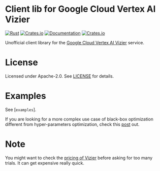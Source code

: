 # Client lib for Google Cloud Vertex AI Vizier

[![Rust](https://github.com/ssoudan/gcp-vertex-ai-vizier/actions/workflows/rust.yml/badge.svg)](https://github.com/ssoudan/gcp-vertex-ai-vizier/actions/workflows/rust.yml)
[![Crates.io](https://img.shields.io/crates/v/gcp-vertex-ai-vizier)](https://crates.io/crates/gcp-vertex-ai-vizier)
[![Documentation](https://docs.rs/gcp-vertex-ai-vizier/badge.svg)](https://docs.rs/gcp-vertex-ai-vizier)
[![Crates.io](https://img.shields.io/crates/l/gcp-vertex-ai-vizier)](LICENSE)

Unofficial client library for the [Google Cloud Vertex AI Vizier](https://cloud.google.com/vertex-ai/docs/vizier/overview)
service.

# License

Licensed under Apache-2.0. See [LICENSE](./LICENSE) for details.

# Examples

See [`examples`].

If you are looking for a more complex use case of black-box optimization different from 
hyper-parameters optimization, check this [post](https://cloud.google.com/blog/products/ai-machine-learning/optimize-your-applications-using-google-vertex-ai-vizier) out.

# Note

You might want to check the [pricing of Vizier](https://cloud.google.com/vertex-ai/pricing#vizier) before asking for too many trials.
It can get expensive really quick.
